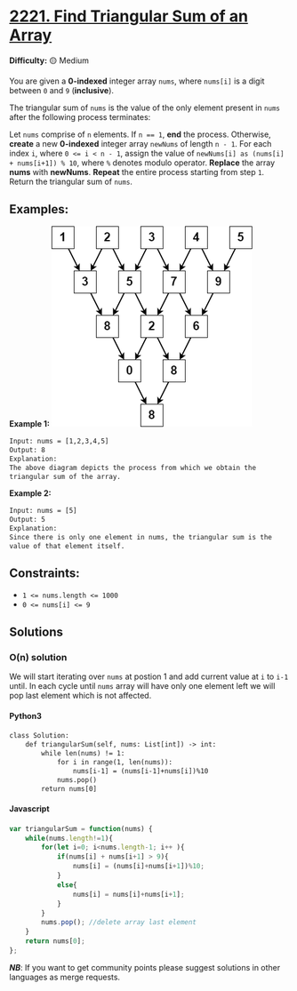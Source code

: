 # [2221. Find Triangular Sum of an Array](https://leetcode.com/problems/find-triangular-sum-of-an-array/)

**Difficulty:** :yellow_circle: Medium

You are given a **0-indexed** integer array `nums`, where `nums[i]` is a digit between `0` and `9` (**inclusive**).

The triangular sum of `nums` is the value of the only element present in `nums` after the following process terminates:

Let `nums` comprise of `n` elements. If `n == 1`, **end** the process. Otherwise, **create** a new **0-indexed** integer array `newNums` of length `n - 1`.
For each index `i`, where `0 <= i < n - 1`, assign the value of `newNums[i] as (nums[i] + nums[i+1]) % 10`, where `%` denotes modulo operator.
**Replace** the array **nums** with **newNums**.
**Repeat** the entire process starting from step `1`.
Return the triangular sum of `nums`.

## Examples:

**Example 1:**
![image](./resources/16_01.png)

```text
Input: nums = [1,2,3,4,5]
Output: 8
Explanation:
The above diagram depicts the process from which we obtain the triangular sum of the array.
```

**Example 2:**

```text
Input: nums = [5]
Output: 5
Explanation:
Since there is only one element in nums, the triangular sum is the value of that element itself.
```


## Constraints:

- `1 <= nums.length <= 1000`
- `0 <= nums[i] <= 9`


## Solutions

### O(n) solution

We will start iterating over `nums` at postion 1 and add current value at `i` to `i-1` until.
In each cycle until `nums` array will have only one element left we will pop last element which is not affected.

#### Python3
```python3
class Solution:
    def triangularSum(self, nums: List[int]) -> int:
        while len(nums) != 1:
            for i in range(1, len(nums)):
                nums[i-1] = (nums[i-1]+nums[i])%10
            nums.pop()
        return nums[0]
```
#### Javascript
```javascript
var triangularSum = function(nums) {
    while(nums.length!=1){
        for(let i=0; i<nums.length-1; i++ ){
            if(nums[i] + nums[i+1] > 9){
                nums[i] = (nums[i]+nums[i+1])%10;
            }
            else{
                nums[i] = nums[i]+nums[i+1];
            } 
        }
        nums.pop(); //delete array last element
    }
    return nums[0];
};
```

***NB***: If you want to get community points please suggest solutions in other languages as merge requests.
